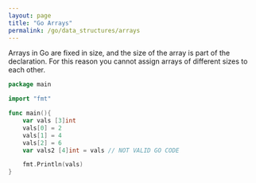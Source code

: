 ```yaml
---
layout: page
title: "Go Arrays"
permalink: /go/data_structures/arrays
---
```


Arrays in Go are fixed in size, and the size of the array is part of the declaration.  For this reason you cannot assign arrays of different sizes to each other.

```go
package main

import "fmt"

func main(){
    var vals [3]int
    vals[0] = 2
    vals[1] = 4
    vals[2] = 6
    var vals2 [4]int = vals // NOT VALID GO CODE

    fmt.Println(vals)
}
```